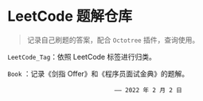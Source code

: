 # LeetCode 题解仓库

> 记录自己刷题的答案，配合 `Octotree` 插件，查询使用。

`LeetCode_Tag`：依照 LeetCode 标签进行归类。

`Book` ：记录《剑指 Offer》和《程序员面试金典》的题解。

                                  —— 2022 年 2 月 2 日

